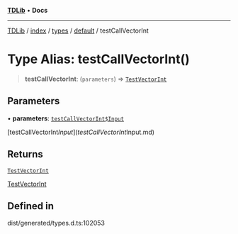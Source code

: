 [**TDLib**](../../../../../../README.md) • **Docs**

***

[TDLib](../../../../../../modules.md) / [index](../../../../../README.md) / [types](../../../README.md) / [default](../README.md) / testCallVectorInt

# Type Alias: testCallVectorInt()

> **testCallVectorInt**: (`parameters`) => [`TestVectorInt`](TestVectorInt.md)

## Parameters

• **parameters**: [`testCallVectorInt$Input`](testCallVectorInt$Input.md)

[testCallVectorInt$Input](testCallVectorInt$Input.md)

## Returns

[`TestVectorInt`](TestVectorInt.md)

[TestVectorInt](TestVectorInt.md)

## Defined in

dist/generated/types.d.ts:102053
